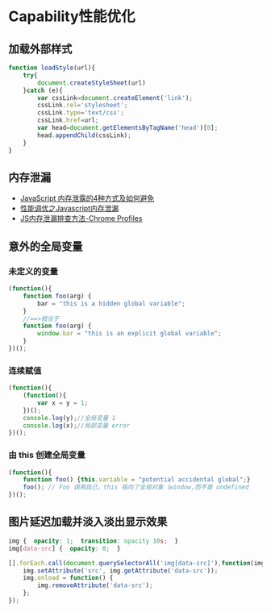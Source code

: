 # Capability性能优化

## 加载外部样式
```js
function loadStyle(url){
    try{
        document.createStyleSheet(url)
    }catch (e){
        var cssLink=document.createElement('link');
        cssLink.rel='stylesheet';
        cssLink.type='text/css';
        cssLink.href=url;
        var head=document.getElementsByTagName('head')[0];
        head.appendChild(cssLink);
    }
}
```

## 内存泄漏
- [JavaScript 内存泄露的4种方式及如何避免](http://www.codeceo.com/article/4-types-javascript-memory-leak.html#0-tsina-1-38992-397232819ff9a47a7b7e80a40613cfe1)
- [ 性能调优之Javascript内存泄漏]( http://caibaojian.com/javascript-neicun.html)
- [JS内存泄漏排查方法-Chrome Profiles](http://caibaojian.com/chrome-profiles.html)

## 意外的全局变量
### 未定义的变量
```js
(function(){
    function foo(arg) {
        bar = "this is a hidden global variable";
    }
    //==>相当于
    function foo(arg) {
        window.bar = "this is an explicit global variable";
    }
})();
```

### 连续赋值
```js
(function(){
    (function(){
        var x = y = 1;
    })();
    console.log(y);//全局变量 1
    console.log(x);//局部变量 error
})();
```

### 由 this 创建全局变量
```js
(function(){
    function foo() {this.variable = "potential accidental global";}
    foo(); // Foo 调用自己，this 指向了全局对象（window,而不是 undefined
})();
```

## 图片延迟加载并淡入淡出显示效果
```css
img {  opacity: 1;  transition: opacity 10s;  }
img[data-src] {  opacity: 0;  }
```
```js
[].forEach.call(document.querySelectorAll('img[data-src]'),function(img){
    img.setAttribute('src', img.getAttribute('data-src'));
    img.onload = function() {
        img.removeAttribute('data-src');
    };
});
```
